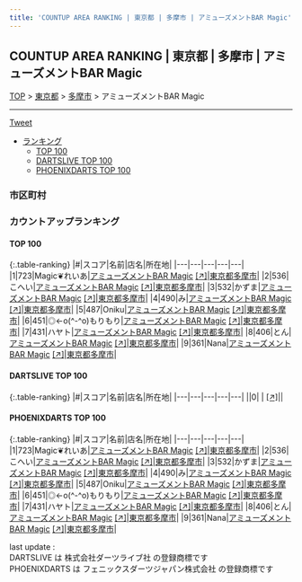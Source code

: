 ```yaml
---
title: 'COUNTUP AREA RANKING | 東京都 | 多摩市 | アミューズメントBAR Magic'
---
```

## COUNTUP AREA RANKING | 東京都 | 多摩市 | アミューズメントBAR Magic

[TOP](/darts/rank/) > [東京都](/darts/rank/東京都/) > [多摩市](/darts/rank/東京都/多摩市/) > アミューズメントBAR Magic

___

<a href="https://twitter.com/share?ref_src=twsrc%5Etfw" data-text="COUNTUP AREA RANKING | 東京都多摩市アミューズメントBAR Magic" class="twitter-share-button" data-hashtags="DARTSLIVE,PHOENIXDARTS,darts,ダーツ" data-show-count="false">Tweet</a>

* [ランキング](#カウントアップランキング)
    * [TOP 100](#top-100)
    * [DARTSLIVE TOP 100](#dartslive-top-100)
    * [PHOENIXDARTS TOP 100](#phoenixdarts-top-100)

### 市区町村

<ul>

</ul>

### カウントアップランキング

#### TOP 100



{:.table-ranking}
|#|スコア|名前|店名|所在地|
|---|---|---|---|---|
|1|723|<span class="rank-name-pd">Magic❦れいあ</span>|<a href="/darts/rank/shops/70847.html">アミューズメントBAR Magic</a> <a href="https://vs.phoenixdarts.com/jp/shop/shopDetailInfo/s_70847?s_seq=70847">[↗]</a>|<a href="/darts/rank/東京都/多摩市">東京都多摩市</a>|
|2|536|<span class="rank-name-pd">こへい</span>|<a href="/darts/rank/shops/70847.html">アミューズメントBAR Magic</a> <a href="https://vs.phoenixdarts.com/jp/shop/shopDetailInfo/s_70847?s_seq=70847">[↗]</a>|<a href="/darts/rank/東京都/多摩市">東京都多摩市</a>|
|3|532|<span class="rank-name-pd">かずま</span>|<a href="/darts/rank/shops/70847.html">アミューズメントBAR Magic</a> <a href="https://vs.phoenixdarts.com/jp/shop/shopDetailInfo/s_70847?s_seq=70847">[↗]</a>|<a href="/darts/rank/東京都/多摩市">東京都多摩市</a>|
|4|490|<span class="rank-name-pd">み</span>|<a href="/darts/rank/shops/70847.html">アミューズメントBAR Magic</a> <a href="https://vs.phoenixdarts.com/jp/shop/shopDetailInfo/s_70847?s_seq=70847">[↗]</a>|<a href="/darts/rank/東京都/多摩市">東京都多摩市</a>|
|5|487|<span class="rank-name-pd">Oniku</span>|<a href="/darts/rank/shops/70847.html">アミューズメントBAR Magic</a> <a href="https://vs.phoenixdarts.com/jp/shop/shopDetailInfo/s_70847?s_seq=70847">[↗]</a>|<a href="/darts/rank/東京都/多摩市">東京都多摩市</a>|
|6|451|<span class="rank-name-pd">◎←o(^-^o)もりもり</span>|<a href="/darts/rank/shops/70847.html">アミューズメントBAR Magic</a> <a href="https://vs.phoenixdarts.com/jp/shop/shopDetailInfo/s_70847?s_seq=70847">[↗]</a>|<a href="/darts/rank/東京都/多摩市">東京都多摩市</a>|
|7|431|<span class="rank-name-pd">ハヤト</span>|<a href="/darts/rank/shops/70847.html">アミューズメントBAR Magic</a> <a href="https://vs.phoenixdarts.com/jp/shop/shopDetailInfo/s_70847?s_seq=70847">[↗]</a>|<a href="/darts/rank/東京都/多摩市">東京都多摩市</a>|
|8|406|<span class="rank-name-pd">とん</span>|<a href="/darts/rank/shops/70847.html">アミューズメントBAR Magic</a> <a href="https://vs.phoenixdarts.com/jp/shop/shopDetailInfo/s_70847?s_seq=70847">[↗]</a>|<a href="/darts/rank/東京都/多摩市">東京都多摩市</a>|
|9|361|<span class="rank-name-pd">Nana</span>|<a href="/darts/rank/shops/70847.html">アミューズメントBAR Magic</a> <a href="https://vs.phoenixdarts.com/jp/shop/shopDetailInfo/s_70847?s_seq=70847">[↗]</a>|<a href="/darts/rank/東京都/多摩市">東京都多摩市</a>|


#### DARTSLIVE TOP 100



{:.table-ranking}
|#|スコア|名前|店名|所在地|
|---|---|---|---|---|
||0|<span class="rank-name-dl"> </span>|<a href="/darts/rank/shops/.html"></a> <a href="">[↗]</a>|<a href="/darts/rank//"></a>|


#### PHOENIXDARTS TOP 100



{:.table-ranking}
|#|スコア|名前|店名|所在地|
|---|---|---|---|---|
|1|723|<span class="rank-name-pd">Magic❦れいあ</span>|<a href="/darts/rank/shops/70847.html">アミューズメントBAR Magic</a> <a href="https://vs.phoenixdarts.com/jp/shop/shopDetailInfo/s_70847?s_seq=70847">[↗]</a>|<a href="/darts/rank/東京都/多摩市">東京都多摩市</a>|
|2|536|<span class="rank-name-pd">こへい</span>|<a href="/darts/rank/shops/70847.html">アミューズメントBAR Magic</a> <a href="https://vs.phoenixdarts.com/jp/shop/shopDetailInfo/s_70847?s_seq=70847">[↗]</a>|<a href="/darts/rank/東京都/多摩市">東京都多摩市</a>|
|3|532|<span class="rank-name-pd">かずま</span>|<a href="/darts/rank/shops/70847.html">アミューズメントBAR Magic</a> <a href="https://vs.phoenixdarts.com/jp/shop/shopDetailInfo/s_70847?s_seq=70847">[↗]</a>|<a href="/darts/rank/東京都/多摩市">東京都多摩市</a>|
|4|490|<span class="rank-name-pd">み</span>|<a href="/darts/rank/shops/70847.html">アミューズメントBAR Magic</a> <a href="https://vs.phoenixdarts.com/jp/shop/shopDetailInfo/s_70847?s_seq=70847">[↗]</a>|<a href="/darts/rank/東京都/多摩市">東京都多摩市</a>|
|5|487|<span class="rank-name-pd">Oniku</span>|<a href="/darts/rank/shops/70847.html">アミューズメントBAR Magic</a> <a href="https://vs.phoenixdarts.com/jp/shop/shopDetailInfo/s_70847?s_seq=70847">[↗]</a>|<a href="/darts/rank/東京都/多摩市">東京都多摩市</a>|
|6|451|<span class="rank-name-pd">◎←o(^-^o)もりもり</span>|<a href="/darts/rank/shops/70847.html">アミューズメントBAR Magic</a> <a href="https://vs.phoenixdarts.com/jp/shop/shopDetailInfo/s_70847?s_seq=70847">[↗]</a>|<a href="/darts/rank/東京都/多摩市">東京都多摩市</a>|
|7|431|<span class="rank-name-pd">ハヤト</span>|<a href="/darts/rank/shops/70847.html">アミューズメントBAR Magic</a> <a href="https://vs.phoenixdarts.com/jp/shop/shopDetailInfo/s_70847?s_seq=70847">[↗]</a>|<a href="/darts/rank/東京都/多摩市">東京都多摩市</a>|
|8|406|<span class="rank-name-pd">とん</span>|<a href="/darts/rank/shops/70847.html">アミューズメントBAR Magic</a> <a href="https://vs.phoenixdarts.com/jp/shop/shopDetailInfo/s_70847?s_seq=70847">[↗]</a>|<a href="/darts/rank/東京都/多摩市">東京都多摩市</a>|
|9|361|<span class="rank-name-pd">Nana</span>|<a href="/darts/rank/shops/70847.html">アミューズメントBAR Magic</a> <a href="https://vs.phoenixdarts.com/jp/shop/shopDetailInfo/s_70847?s_seq=70847">[↗]</a>|<a href="/darts/rank/東京都/多摩市">東京都多摩市</a>|


<div class="footer border-top border-gray-light mt-5 pt-3 text-right text-gray">
    last update : <span style="font-weight: italic" id="foot_last_modified"></span><br />
    DARTSLIVE は 株式会社ダーツライブ社 の登録商標です<br />
    PHOENIXDARTS は フェニックスダーツジャパン株式会社 の登録商標です<br />
</div>

<script src="https://cdnjs.cloudflare.com/ajax/libs/jquery.tablesorter/2.31.3/js/jquery.tablesorter.min.js" integrity="sha512-qzgd5cYSZcosqpzpn7zF2ZId8f/8CHmFKZ8j7mU4OUXTNRd5g+ZHBPsgKEwoqxCtdQvExE5LprwwPAgoicguNg==" crossorigin="anonymous" referrerpolicy="no-referrer"></script>
<link rel="stylesheet" href="https://cdnjs.cloudflare.com/ajax/libs/jquery.tablesorter/2.31.3/css/theme.default.min.css" integrity="sha512-wghhOJkjQX0Lh3NSWvNKeZ0ZpNn+SPVXX1Qyc9OCaogADktxrBiBdKGDoqVUOyhStvMBmJQ8ZdMHiR3wuEq8+w==" crossorigin="anonymous" referrerpolicy="no-referrer" />
<script>
$(function() {
    $(".table-ranking").tablesorter({sortList:[[0, 0]]});
    $("#foot_last_modified").text(formatDate(new Date(document.lastModified), 'yyyy-MM-dd HH:mm:ss'));
});
</script>

<script async src="https://platform.twitter.com/widgets.js" charset="utf-8"></script>